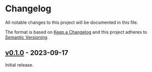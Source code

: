 # Changelog
All notable changes to this project will be documented in this file.

The format is based on [Keep a Changelog](http://keepachangelog.com/en/1.0.0/)
and this project adheres to [Semantic Versioning](http://semver.org/spec/v2.0.0.html).

## [v0.1.0] - 2023-09-17
[v0.1.0]: https://github.com/althonos/pyrodigal-gv/compare/13f7fb0...v0.1.0

Initial release.

